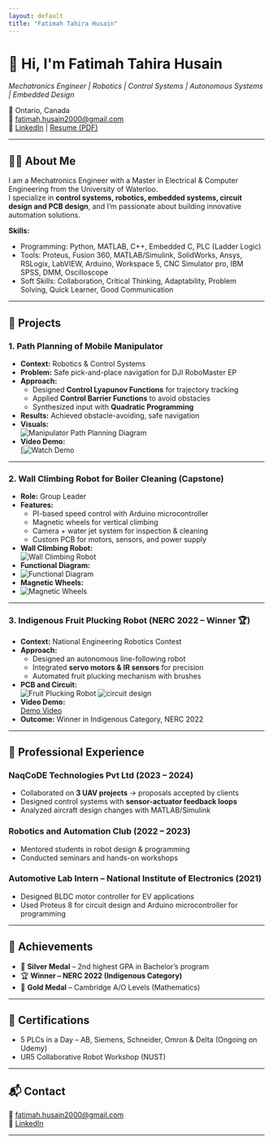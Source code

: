 ```yaml
---
layout: default
title: "Fatimah Tahira Husain"
---
```


# 👋 Hi, I'm Fatimah Tahira Husain
*Mechatronics Engineer | Robotics | Control Systems | Autonomous Systems | Embedded Design*  

📍 Ontario, Canada  
📧 [fatimah.husain2000@gmail.com](mailto:fatimah.husain2000@gmail.com)  
🔗 [LinkedIn](https://www.linkedin.com/in/fatimah-t-husain) | [Resume (PDF)](resume.pdf)  

---

## 🧑‍💻 About Me
I am a Mechatronics Engineer with a Master in Electrical & Computer Engineering from the University of Waterloo.  
I specialize in **control systems, robotics, embedded systems, circuit design and PCB design**, and I’m passionate about building innovative automation solutions.  

**Skills:**  
- Programming: Python, MATLAB, C++, Embedded C, PLC (Ladder Logic)  
- Tools: Proteus, Fusion 360, MATLAB/Simulink, SolidWorks, Ansys, RSLogix, LabVIEW, Arduino, Workspace 5, CNC Simulator pro, IBM SPSS, DMM, Oscilloscope  
- Soft Skills: Collaboration, Critical Thinking, Adaptability, Problem Solving, Quick Learner, Good Communication  

---

## 🚀 Projects

### 1. Path Planning of Mobile Manipulator
- **Context:** Robotics & Control Systems 
- **Problem:** Safe pick-and-place navigation for DJI RoboMaster EP  
- **Approach:**  
  - Designed **Control Lyapunov Functions** for trajectory tracking  
  - Applied **Control Barrier Functions** to avoid obstacles  
  - Synthesized input with **Quadratic Programming**  
- **Results:** Achieved obstacle-avoiding, safe navigation  
- **Visuals:**  
  ![Manipulator Path Planning Diagram](assets/path_planning.png)  
- **Video Demo:**  
  [![Watch Demo](https://drive.google.com/file/d/1zH9iHW5_fzW9a1wRpQ6OHuyn47_TC0Dp/view?usp=sharing)

---

### 2. Wall Climbing Robot for Boiler Cleaning (Capstone)
- **Role:** Group Leader  
- **Features:**  
  - PI-based speed control with Arduino microcontroller 
  - Magnetic wheels for vertical climbing  
  - Camera + water jet system for inspection & cleaning  
  - Custom PCB for motors, sensors, and power supply  
- **Wall Climbing Robot:**  
  ![Wall Climbing Robot](assets/wcr.png)
- **Functional Diagram:**
- ![Functional Diagram](assets/circuit_layout.png)
- **Magnetic Wheels:**
- ![Magnetic Wheels](assets/magnetic_wheel.png) 


---

### 3. Indigenous Fruit Plucking Robot (NERC 2022 – Winner 🏆)
- **Context:** National Engineering Robotics Contest  
- **Approach:**  
  - Designed an autonomous line-following robot 
  - Integrated **servo motors & IR sensors** for precision  
  - Automated fruit plucking mechanism with brushes  
- **PCB and Circuit:**  
  ![Fruit Plucking Robot](assets/pcb.png)
  ![circuit design](assets/circuit.png)
- **Video Demo:**  
  [Demo Video](https://drive.google.com/file/d/1XrmNGETqU7WMStiqZ3FwSv08eiTvJW8I/view?usp=sharing)
- **Outcome:** Winner in Indigenous Category, NERC 2022  


---

## 💼 Professional Experience

### NaqCoDE Technologies Pvt Ltd (2023 – 2024)  
- Collaborated on **3 UAV projects** → proposals accepted by clients  
- Designed control systems with **sensor-actuator feedback loops**  
- Analyzed aircraft design changes with MATLAB/Simulink  

### Robotics and Automation Club (2022 – 2023)  
- Mentored students in robot design & programming  
- Conducted seminars and hands-on workshops  

### Automotive Lab Intern – National Institute of Electronics (2021)  
- Designed BLDC motor controller for EV applications
- Used Proteus 8 for circuit design and Arduino microcontroller for programming

---

## 🏅 Achievements
- 🥈 **Silver Medal** – 2nd highest GPA in Bachelor’s program  
- 🏆 **Winner – NERC 2022 (Indigenous Category)**  
- 🥇 **Gold Medal** – Cambridge A/O Levels (Mathematics)  

---

## 📜 Certifications
- 5 PLCs in a Day – AB, Siemens, Schneider, Omron & Delta (Ongoing on Udemy)  
- UR5 Collaborative Robot Workshop (NUST)  

---

## 📬 Contact
📧 [fatimah.husain2000@gmail.com](mailto:fatimah.husain2000@gmail.com)  
🔗 [LinkedIn](https://www.linkedin.com/in/fatimah-t-husain)  

---
